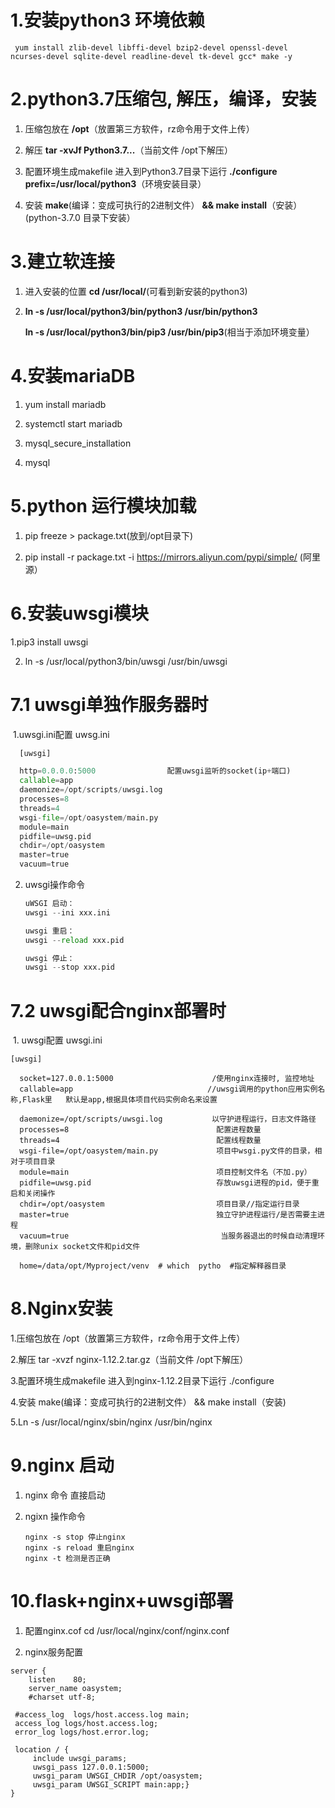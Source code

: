 # 1.安装python3 环境依赖

 

```
 yum install zlib-devel libffi-devel bzip2-devel openssl-devel ncurses-devel sqlite-devel readline-devel tk-devel gcc* make -y
```

# 2.python3.7压缩包, 解压，编译，安装

1. 压缩包放在 **/opt**（放置第三方软件，rz命令用于文件上传）

2. 解压 **tar -xvJf Python3.7...**（当前文件 /opt下解压）
3. 配置环境生成makefile 进入到Python3.7目录下运行  **./configure prefix=/usr/local/python3**（环境安装目录）

4. 安装 **make**(编译：变成可执行的2进制文件） **&& make install**（安装）(python-3.7.0 目录下安装）

# 3.建立软连接

   1. 进入安装的位置 **cd /usr/local/**(可看到新安装的python3)

2.  **ln -s /usr/local/python3/bin/python3 /usr/bin/python3** 

    **ln -s /usr/local/python3/bin/pip3 /usr/bin/pip3**(相当于添加环境变量）

# 4.安装mariaDB

   1. yum install mariadb 

2. systemctl start mariadb

3. mysql_secure_installation

4. mysql

# 5.python 运行模块加载

1. pip freeze > package.txt(放到/opt目录下)

2. pip install -r package.txt -i https://mirrors.aliyun.com/pypi/simple/  (阿里源）

# 6.安装uwsgi模块

   1.pip3 install uwsgi

2. ln -s /usr/local/python3/bin/uwsgi /usr/bin/uwsgi



# 7.1 uwsgi单独作服务器时

​    1.uwsgi.ini配置 uwsg.ini

```python
  [uwsgi]

  http=0.0.0.0:5000                配置uwsgi监听的socket(ip+端口)
  callable=app
  daemonize=/opt/scripts/uwsgi.log
  processes=8
  threads=4
  wsgi-file=/opt/oasystem/main.py
  module=main
  pidfile=uwsg.pid
  chdir=/opt/oasystem
  master=true
  vacuum=true
```



2. uwsgi操作命令

   ```python
   uWSGI 启动：
   uwsgi --ini xxx.ini
   
   uwsgi 重启：
   uwsgi --reload xxx.pid
   
   uwsgi 停止：
   uwsgi --stop xxx.pid
   ```

   



# 7.2 uwsgi配合nginx部署时

​    1. uwsgi配置 uwsgi.ini

  

```
[uwsgi]

  socket=127.0.0.1:5000                      /使用nginx连接时, 监控地址          
  callable=app                              //uwsgi调用的python应用实例名称,Flask里   默认是app,根据具体项目代码实例命名来设置

  daemonize=/opt/scripts/uwsgi.log           以守护进程运行，日志文件路径
  processes=8                                 配置进程数量
  threads=4                                   配置线程数量
  wsgi-file=/opt/oasystem/main.py             项目中wsgi.py文件的目录，相对于项目目录
  module=main                                 项目控制文件名（不加.py）
  pidfile=uwsg.pid                            存放uwsgi进程的pid，便于重启和关闭操作
  chdir=/opt/oasystem                         项目目录//指定运行目录
  master=true                                 独立守护进程运行/是否需要主进程
  vacuum=true                                  当服务器退出的时候自动清理环境，删除unix socket文件和pid文件
    
  home=/data/opt/Myproject/venv  # which  pytho  #指定解释器目录
```



# 8.Nginx安装

1.压缩包放在 /opt（放置第三方软件，rz命令用于文件上传）

2.解压 tar -xvzf nginx-1.12.2.tar.gz（当前文件 /opt下解压）

3.配置环境生成makefile 进入到nginx-1.12.2目录下运行  ./configure 

4.安装 make(编译：变成可执行的2进制文件） && make install（安装)

5.Ln -s /usr/local/nginx/sbin/nginx /usr/bin/nginx

# 9.nginx 启动

1. nginx 命令 直接启动

2. ngixn 操作命令

   ```
   nginx -s stop 停止nginx
   nginx -s reload 重启nginx
   nginx -t 检测是否正确
   ```

   

# 10.flask+nginx+uwsgi部署

1. 配置nginx.cof
       cd /usr/local/nginx/conf/nginx.conf

2.   nginx服务配置

   ```
   server {
       listen    80;
       server_name oasystem;
       #charset utf-8;
   
    #access_log  logs/host.access.log main;
    access_log logs/host.access.log;
    error_log logs/host.error.log;
   
    location / {
        include uwsgi_params;
        uwsgi_pass 127.0.0.1:5000;
        uwsgi_param UWSGI_CHDIR /opt/oasystem;
        uwsgi_param UWSGI_SCRIPT main:app;}
   }
   ```

   

